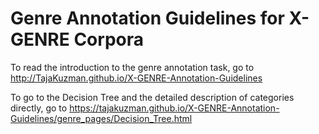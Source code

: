 Genre Annotation Guidelines for X-GENRE Corpora
================================================

To read the introduction to the genre annotation task, go to <http://TajaKuzman.github.io/X-GENRE-Annotation-Guidelines>

To go to the Decision Tree and the detailed description of categories directly, go to <https://tajakuzman.github.io/X-GENRE-Annotation-Guidelines/genre_pages/Decision_Tree.html>
